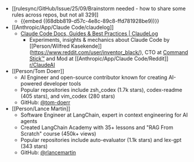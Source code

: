 - [[rulesync/GitHub/Issue/25/09/Brainstorm needed - how to share some rules across repos, but not all 329]]
	- {{embed ((68dbb819-d57c-4e8c-89c8-ffd781928be9))}}
- [[Anthropic/App/Claude Code/claudelog]]
	- [Claude Code Docs, Guides & Best Practices | ClaudeLog](https://claudelog.com/)
		- Experiments, insights & mechanics about Claude Code by  [[Person/Wilfred Kasekende]] (https://www.reddit.com/user/inventor_black/), CTO at [Command Stick™](https://www.commandstick.com) and Mod at [[Anthropic/App/Claude Code/Reddit]] [r/ClaudeAI](https://www.reddit.com/r/ClaudeAI/)
- [[Person/Tom Doerr]]
	- AI Engineer and open-source contributor known for creating AI-powered developer tools
	- Popular repositories include zsh_codex (1.7k stars), codex-readme (405 stars), and vim_codex (280 stars)
	- GitHub: [@tom-doerr](https://github.com/tom-doerr)
- [[Person/Lance Martin]]
	- Software Engineer at LangChain, expert in context engineering for AI agents
	- Created LangChain Academy with 35+ lessons and "RAG From Scratch" course (450k+ views)
	- Popular repositories include auto-evaluator (1.1k stars) and lex-gpt (343 stars)
	- GitHub: [@rlancemartin](https://github.com/rlancemartin)